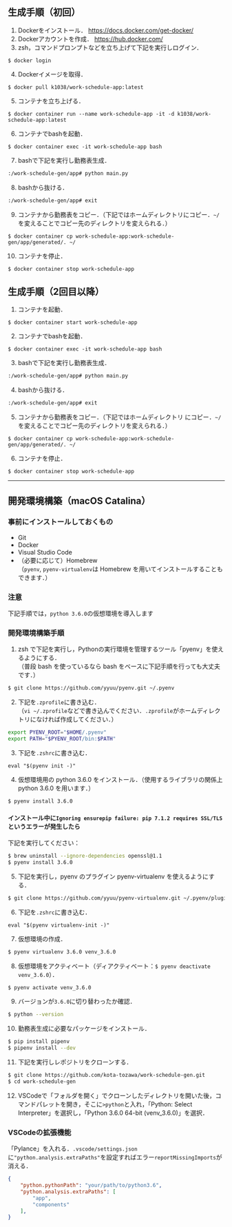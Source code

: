 ## 生成手順（初回）
1. Dockerをインストール．
https://docs.docker.com/get-docker/
2. Dockerアカウントを作成．
https://hub.docker.com/
3. zsh，コマンドプロンプトなどを立ち上げて下記を実行しログイン．
```
$ docker login
```
4. Dockerイメージを取得．
```
$ docker pull k1038/work-schedule-app:latest
```
5. コンテナを立ち上げる．
```
$ docker container run --name work-schedule-app -it -d k1038/work-schedule-app:latest
```
6. コンテナでbashを起動．
```
$ docker container exec -it work-schedule-app bash
```
7. bashで下記を実行し勤務表生成．
```bash
:/work-schedule-gen/app# python main.py
```
8. bashから抜ける．
```bash
:/work-schedule-gen/app# exit
```
9. コンテナから勤務表をコピー．（下記ではホームディレクトリにコピー．`~/`を変えることでコピー先のディレクトリを変えられる．）
```
$ docker container cp work-schedule-app:work-schedule-gen/app/generated/. ~/
```
10. コンテナを停止．
```
$ docker container stop work-schedule-app
```

## 生成手順（2回目以降）
1. コンテナを起動．
```
$ docker container start work-schedule-app
```
2. コンテナでbashを起動．
```
$ docker container exec -it work-schedule-app bash
```
3. bashで下記を実行し勤務表生成．
```bash
:/work-schedule-gen/app# python main.py
```
4. bashから抜ける．
```bash
:/work-schedule-gen/app# exit
```
5. コンテナから勤務表をコピー．（下記ではホームディレクトリ にコピー．`~/`を変えることでコピー先のディレクトリを変えられる．）
```
$ docker container cp work-schedule-app:work-schedule-gen/app/generated/. ~/
```
6. コンテナを停止．
```
$ docker container stop work-schedule-app
```
***

## 開発環境構築（macOS Catalina）
### 事前にインストールしておくもの
- Git
- Docker
- Visual Studio Code
- （必要に応じて）Homebrew \
（`pyenv`, `pyenv-virtualenv`は Homebrew を用いてインストールすることもできます．）

### 注意
下記手順では，`python 3.6.0`の仮想環境を導入します

### 開発環境構築手順
1. zsh で下記を実行し，Pythonの実行環境を管理するツール「pyenv」を使えるようにする．\
（普段 bash を使っているなら bash をベースに下記手順を行っても大丈夫です．）
```zsh
$ git clone https://github.com/yyuu/pyenv.git ~/.pyenv
```
2. 下記を`.zprofile`に書き込む．\
（`vi ~/.zprofile`などで書き込んでください．`.zprofile`がホームディレクトリになければ作成してください．）
```zsh
export PYENV_ROOT="$HOME/.pyenv"
export PATH="$PYENV_ROOT/bin:$PATH"
```
3. 下記を`.zshrc`に書き込む．
```
eval "$(pyenv init -)"
```
4. 仮想環境用の python 3.6.0 をインストール．（使用するライブラリの関係上 python 3.6.0 を用います．）
```zsh
$ pyenv install 3.6.0
```
#### インストール中に`Ignoring ensurepip failure: pip 7.1.2 requires SSL/TLS`というエラーが発生したら
下記を実行してください：
```zsh
$ brew uninstall --ignore-dependencies openssl@1.1
$ pyenv install 3.6.0
```
5. 下記を実行し，pyenv のプラグイン pyenv-virtualenv を使えるようにする．
```zsh
$ git clone https://github.com/yyuu/pyenv-virtualenv.git ~/.pyenv/plugins/pyenv-virtualenv
```
6. 下記を`.zshrc`に書き込む．
```
eval "$(pyenv virtualenv-init -)"
```
7. 仮想環境の作成．
```zsh
$ pyenv virtualenv 3.6.0 venv_3.6.0
```
8. 仮想環境をアクティベート（ディアクティベート：`$ pyenv deactivate venv_3.6.0`）．
```zsh
$ pyenv activate venv_3.6.0
```
9. バージョンが`3.6.0`に切り替わったか確認．
```zsh
$ python --version
```
10. 勤務表生成に必要なパッケージをインストール．
```zsh
$ pip install pipenv
$ pipenv install --dev
```
11. 下記を実行しレポジトリをクローンする．
```zsh
$ git clone https://github.com/kota-tozawa/work-schedule-gen.git
$ cd work-schedule-gen
```
12. VSCodeで「フォルダを開く」でクローンしたディレクトリを開いた後，コマンドパレットを開き，そこに`>python`と入れ，「Python: Select Interpreter」を選択し，「Python 3.6.0 64-bit (venv_3.6.0)」を選択．

### VSCodeの拡張機能
「Pylance」を入れる．`.vscode/settings.json`に`"python.analysis.extraPaths"`を設定すればエラー`reportMissingImports`が消える．

```json
{
    "python.pythonPath": "your/path/to/python3.6",
    "python.analysis.extraPaths": [
        "app",
        "components"
    ],
}
```